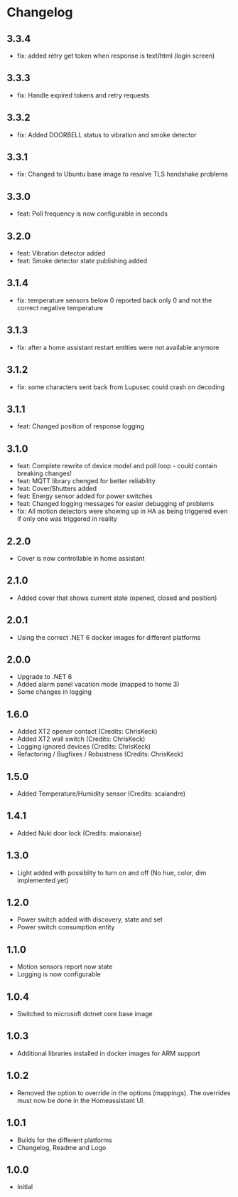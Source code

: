# Changelog

## 3.3.4
- fix: added retry get token when response is text/html (login screen)

## 3.3.3
- fix: Handle expired tokens and retry requests

## 3.3.2
- fix: Added DOORBELL status to vibration and smoke detector

## 3.3.1
- fix: Changed to Ubuntu base image to resolve TLS handshake problems

## 3.3.0
- feat: Poll frequency is now configurable in seconds

## 3.2.0
- feat: Vibration detector added
- feat: Smoke detector state publishing added

## 3.1.4
- fix: temperature sensors below 0 reported back only 0 and not the correct negative temperature

## 3.1.3
- fix: after a home assistant restart entities were not available anymore

## 3.1.2

- fix: some characters sent back from Lupusec could crash on decoding 

## 3.1.1

- feat: Changed position of response logging

## 3.1.0

- feat: Complete rewrite of device model and poll loop - could contain breaking changes!
- feat: MQTT library chenged for better reliability
- feat: Cover/Shutters added
- feat: Energy sensor added for power switches
- feat: Changed logging messages for easier debugging of problems
- fix: All motion detectors were showing up in HA as being triggered even if only one was triggered in reality

## 2.2.0

- Cover is now controllable in home assistant

## 2.1.0

- Added cover that shows current state (opened, closed and position)

## 2.0.1

 - Using the correct .NET 6 docker images for different platforms

## 2.0.0

 - Upgrade to .NET 6
 - Added alarm panel vacation mode (mapped to home 3)
 - Some changes in logging

## 1.6.0

- Added XT2 opener contact (Credits: ChrisKeck)
- Added XT2 wall switch (Credits: ChrisKeck)
- Logging ignored devices (Credits: ChrisKeck)
- Refactoring / Bugfixes / Robustness (Credits: ChrisKeck)

## 1.5.0

- Added Temperature/Humidity sensor (Credits: scaiandre)

## 1.4.1

- Added Nuki door lock (Credits: maionaise)

## 1.3.0

- Light added with possiblity to turn on and off (No hue, color, dim implemented yet)

## 1.2.0

- Power switch added with discovery, state and set
- Power switch consumption entity

## 1.1.0

- Motion sensors report now state
- Logging is now configurable

## 1.0.4

- Switched to microsoft dotnet core base image

## 1.0.3

- Additional libraries installed in docker images for ARM support

## 1.0.2

- Removed the option to override in the options (mappings). The overrides must now be done in the Homeassistant UI.

## 1.0.1

- Builds for the different platforms
- Changelog, Readme and Logo

## 1.0.0

- Initial
